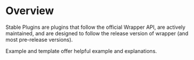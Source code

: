 # Overview #

Stable Plugins are plugins that follow the official Wrapper API, are actively 
maintained, and are designed to follow the release version of wrapper (and most 
pre-release versions).

Example and template offer helpful example and explanations.

